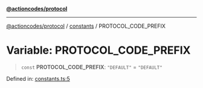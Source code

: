 [**@actioncodes/protocol**](../../README.md)

***

[@actioncodes/protocol](../../modules.md) / [constants](../README.md) / PROTOCOL\_CODE\_PREFIX

# Variable: PROTOCOL\_CODE\_PREFIX

> `const` **PROTOCOL\_CODE\_PREFIX**: `"DEFAULT"` = `"DEFAULT"`

Defined in: [constants.ts:5](https://github.com/otaprotocol/actioncodes/blob/57f8663219c9af5c455731c797e721cd72058ff4/src/constants.ts#L5)
